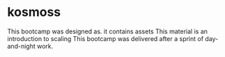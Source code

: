 # kosmoss

This bootcamp was designed as. it contains assets
This material is an introduction to scaling
This bootcamp was delivered after a sprint of day-and-night work.
